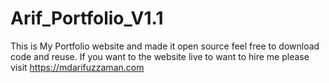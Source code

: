 # Arif_Portfolio_V1.1
This is My Portfolio website and made it open source feel free to download code and reuse. If you want to the website live to want to hire me please visit https://mdarifuzzaman.com
